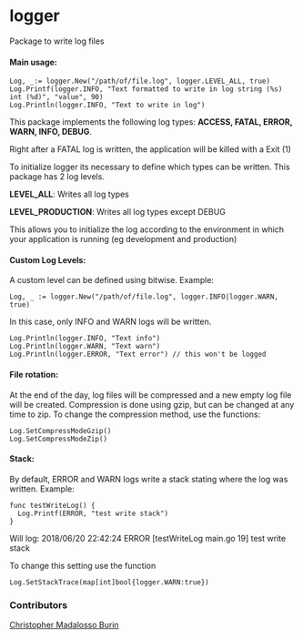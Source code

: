 # logger
Package to write log files

#### Main usage:
```golang
Log, _:= logger.New("/path/of/file.log", logger.LEVEL_ALL, true)
Log.Printf(logger.INFO, "Text formatted to write in log string (%s) int (%d)", "value", 90)
Log.Println(logger.INFO, "Text to write in log")
```
This package implements the following log types: **ACCESS, FATAL, ERROR, WARN, INFO, DEBUG**.

Right after a FATAL log is written, the application will be killed with a Exit (1)

To initialize logger its necessary to define which types can be written. This package has 2 log levels.

**LEVEL_ALL**: Writes all log types

**LEVEL_PRODUCTION**: Writes all log types except DEBUG

This allows you to initialize the log according to the environment in which your application is running (eg development and production)

#### Custom Log Levels:

A custom level can be defined using bitwise. Example:
```
Log, _ := logger.New("/path/of/file.log", logger.INFO|logger.WARN, true)
```
In this case, only INFO and WARN logs will be written.
```
Log.Println(logger.INFO, "Text info")
Log.Println(logger.WARN, "Text warn")
Log.Println(logger.ERROR, "Text error") // this won't be logged
```
#### File rotation:

At the end of the day, log files will be compressed and a new empty log file will be created.
Compression is done using gzip, but can be changed at any time to zip.
To change the compression method, use the functions:
```
Log.SetCompressModeGzip()
Log.SetCompressModeZip()
```
#### Stack:

By default, ERROR and WARN logs write a stack stating where the log was written. Example:
```
func testWriteLog() {
  Log.Printf(ERROR, "test write stack")
}
```
Will log:
2018/06/20 22:42:24 ERROR [testWriteLog main.go 19] test write stack

To change this setting use the function
```
Log.SetStackTrace(map[int]bool{logger.WARN:true})
```

### Contributors
[Christopher Madalosso Burin](https://github.com/chriscmb)
